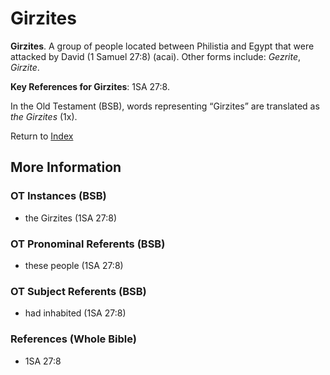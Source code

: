 # Girzites
**Girzites**. 
A group of people located between Philistia and Egypt that were attacked by David (1 Samuel 27:8) (acai). 
Other forms include: 
*Gezrite*, *Girzite*. 


**Key References for Girzites**: 
1SA 27:8. 


In the Old Testament (BSB), words representing “Girzites” are translated as 
*the Girzites* (1x). 




Return to [Index](00-Index.md)

## More Information

### OT Instances (BSB)

* the Girzites (1SA 27:8)



### OT Pronominal Referents (BSB)

* these people (1SA 27:8)



### OT Subject Referents (BSB)

* had inhabited (1SA 27:8)



### References (Whole Bible)

* 1SA 27:8




